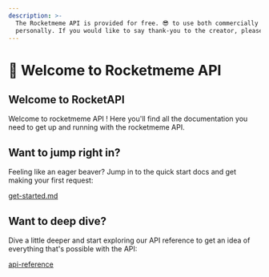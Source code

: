 ```yaml
---
description: >-
  The Rocketmeme API is provided for free. 😎 to use both commercially and
  personally. If you would like to say thank-you to the creator, please buy them a <a href="https://buymeacoffee.com/eva">coffee</a>
---
```


# 🤩 Welcome to Rocketmeme API

## Welcome to RocketAPI

Welcome to rocketmeme API ! Here you'll find all the documentation you need to get up and running with the rocketmeme API. 

## Want to jump right in?

Feeling like an eager beaver? Jump in to the quick start docs and get making your first request:

[get-started.md](./get-started.md)

## Want to deep dive?

Dive a little deeper and start exploring our API reference to get an idea of everything that's possible with the API:

[api-reference](reference/api-reference/)